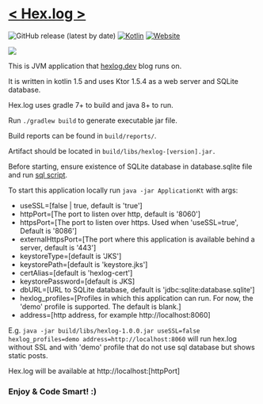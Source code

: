 # [< Hex.log >](https://hexlog.dev)
![GitHub release (latest by date)](https://img.shields.io/github/v/release/BartoszBlaszczak/hexlog)
[![Kotlin](https://img.shields.io/badge/kotlin-1.5.10-blue.svg?logo=kotlin)](http://kotlinlang.org)
[![Website](https://img.shields.io/website?label=hexlog.dev&url=https%3A%2F%2Fhexlog.dev%2Fhealth)](https://hexlog.dev)

![](src/main/resources/web/static/icons/favicon.ico)

This is JVM application that [hexlog.dev](https://hexlog.dev) blog runs on.

It is written in kotlin 1.5 and uses Ktor 1.5.4 as a web server and SQLite database.

Hex.log uses gradle 7+ to build and java 8+ to run. 

Run `./gradlew build` to generate executable jar file.

Build reports can be found in `build/reports/`.

Artifact should be located in `build/libs/hexlog-[version].jar.`

Before starting, ensure existence of SQLite database in database.sqlite file and run [sql script](db.sql).

To start this application locally run `java -jar ApplicationKt` with args:
* useSSL=[false | true, default is 'true']
* httpPort=[The port to listen over http, default is '8060']
* httpsPort=[The port to listen over https. Used when 'useSSL=true', Default is '8086']
* externalHttpsPort=[The port where this application is available behind a server, default is '443']
* keystoreType=[default is 'JKS']
* keystorePath=[default is 'keystore.jks']
* certAlias=[default is 'hexlog-cert']
* keystorePassword=[default is JKS]
* dbURL=[URL to SQLite database, default is 'jdbc:sqlite:database.sqlite']
* hexlog_profiles=[Profiles in which this application can run. For now, the 'demo' profile is supported. The default is blank.]
* address=[http address, for example http://localhost:8060]

E.g. `java -jar build/libs/hexlog-1.0.0.jar useSSL=false hexlog_profiles=demo address=http://localhost:8060` 
will run hex.log without SSL and with 'demo' profile that do not use sql database but shows static posts.

Hex.log will be available at http://localhost:[httpPort]

### Enjoy & Code Smart! :)